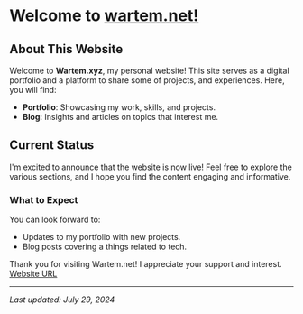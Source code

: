 # Welcome to [wartem.net!](https://wartem.net)

## About This Website

Welcome to **Wartem.xyz**, my personal website! This site serves as a digital portfolio and a platform to share some of projects, and experiences. Here, you will find:

- **Portfolio**: Showcasing my work, skills, and projects.
- **Blog**: Insights and articles on topics that interest me.

## Current Status

I'm excited to announce that the website is now live! Feel free to explore the various sections, and I hope you find the content engaging and informative.

### What to Expect

You can look forward to:

- Updates to my portfolio with new projects.
- Blog posts covering a things related to tech.


Thank you for visiting Wartem.net! I appreciate your support and interest.
[Website URL](https://wartem.net)

---

*Last updated: July 29, 2024*
